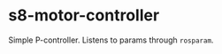 s8-motor-controller
===================

Simple P-controller. Listens to params through ```rosparam```.

